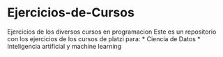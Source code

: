 # Ejercicios-de-Cursos
Ejercicios de los diversos cursos en programacion
  Este es un repositorio con los ejercicios de los cursos de platzi para:
    * Ciencia de Datos
    * Inteligencia artificial y machine learning
